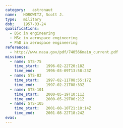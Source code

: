 ```yaml
---
category:	astronaut
name:	HOROWITZ, Scott J.
type:	military
dob:	1957-03-24
qualifications:
  - BSc in engineering
  - MSc in aerospace engineering
  - PhD in aerospace engineering
references:
  - http://www.nasa.gov/pdf/740566main_current.pdf
missions:
  - name: STS-75
    time_start:   1996-02-22T20:18Z
    time_end:     1996-03-09T13:58:23Z
  - name: STS-82
    time_start:   1997-02-11T08:55:17Z
    time_end:     1997-02-21T08:33Z
  - name: STS-101
    time_start:   2000-05-19T10:11Z
    time_end:     2000-05-29T06:21Z
  - name: STS-105
    time_start:   2001-08-10T21:10:14Z
    time_end:     2001-08-22T18:24Z
evas:
---
```

